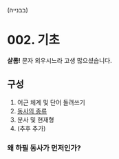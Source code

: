 (בבנייה)
# 002. 기초
**샬롬!** 문자 외우시느라 고생
많으셨습니다.
## 구성
1. 어근 체계 및 단어 돌려쓰기
2. [동사의 종류](010.verbs.kinds.md)
3. 분사 및 현재형
4. (추후 추가)
### 왜 하필 동사가 먼저인가?
